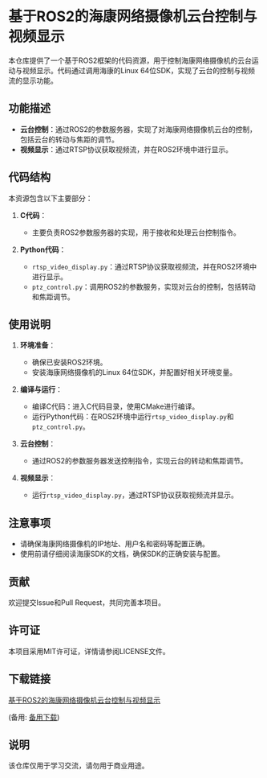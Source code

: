 # 基于ROS2的海康网络摄像机云台控制与视频显示

本仓库提供了一个基于ROS2框架的代码资源，用于控制海康网络摄像机的云台运动与视频显示。代码通过调用海康的Linux 64位SDK，实现了云台的控制与视频流的显示功能。

## 功能描述

- **云台控制**：通过ROS2的参数服务器，实现了对海康网络摄像机云台的控制，包括云台的转动与焦距的调节。
- **视频显示**：通过RTSP协议获取视频流，并在ROS2环境中进行显示。

## 代码结构

本资源包含以下主要部分：

1. **C代码**：
   - 主要负责ROS2参数服务器的实现，用于接收和处理云台控制指令。

2. **Python代码**：
   - `rtsp_video_display.py`：通过RTSP协议获取视频流，并在ROS2环境中进行显示。
   - `ptz_control.py`：调用ROS2的参数服务，实现对云台的控制，包括转动和焦距调节。

## 使用说明

1. **环境准备**：
   - 确保已安装ROS2环境。
   - 安装海康网络摄像机的Linux 64位SDK，并配置好相关环境变量。

2. **编译与运行**：
   - 编译C代码：进入C代码目录，使用CMake进行编译。
   - 运行Python代码：在ROS2环境中运行`rtsp_video_display.py`和`ptz_control.py`。

3. **云台控制**：
   - 通过ROS2的参数服务器发送控制指令，实现云台的转动和焦距调节。

4. **视频显示**：
   - 运行`rtsp_video_display.py`，通过RTSP协议获取视频流并显示。

## 注意事项

- 请确保海康网络摄像机的IP地址、用户名和密码等配置正确。
- 使用前请仔细阅读海康SDK的文档，确保SDK的正确安装与配置。

## 贡献

欢迎提交Issue和Pull Request，共同完善本项目。

## 许可证

本项目采用MIT许可证，详情请参阅LICENSE文件。

## 下载链接
[基于ROS2的海康网络摄像机云台控制与视频显示](https://pan.quark.cn/s/b870cd5a338a) 

(备用: [备用下载](https://pan.baidu.com/s/14l83LbmfpZyQgkbvE5r-Ow?pwd=1234))

## 说明

该仓库仅用于学习交流，请勿用于商业用途。
